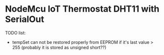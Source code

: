 # NodeMcu IoT Thermostat DHT11 with SerialOut

TODO list:
 - tempSet can not be restored properly from EEPROM if it's last value > 255
   (probably it is stored as unsigned short??)

